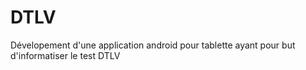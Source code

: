 # DTLV
Dévelopement d'une application android pour tablette ayant pour but d'informatiser le test DTLV
